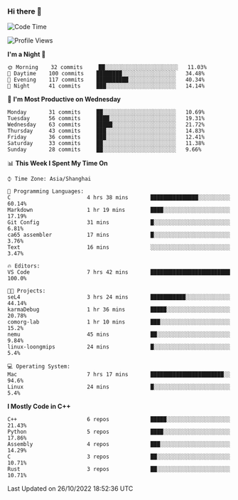 ### Hi there 👋

<!--
**KarmaD7/KarmaD7** is a ✨ _special_ ✨ repository because its `README.md` (this file) appears on your GitHub profile.

Here are some ideas to get you started:

- 🔭 I’m currently working on ...
- 🌱 I’m currently learning ...
- 👯 I’m looking to collaborate on ...
- 🤔 I’m looking for help with ...
- 💬 Ask me about ...
- 📫 How to reach me: ...
- 😄 Pronouns: ...
- ⚡ Fun fact: ...
-->

<!--START_SECTION:waka-->
![Code Time](http://img.shields.io/badge/Code%20Time-49%20hrs%2051%20mins-blue)

![Profile Views](http://img.shields.io/badge/Profile%20Views-1-blue)

**I'm a Night 🦉** 

```text
🌞 Morning    32 commits     ██░░░░░░░░░░░░░░░░░░░░░░░   11.03% 
🌆 Daytime    100 commits    ████████░░░░░░░░░░░░░░░░░   34.48% 
🌃 Evening    117 commits    ██████████░░░░░░░░░░░░░░░   40.34% 
🌙 Night      41 commits     ███░░░░░░░░░░░░░░░░░░░░░░   14.14%

```
📅 **I'm Most Productive on Wednesday** 

```text
Monday       31 commits     ██░░░░░░░░░░░░░░░░░░░░░░░   10.69% 
Tuesday      56 commits     ████░░░░░░░░░░░░░░░░░░░░░   19.31% 
Wednesday    63 commits     █████░░░░░░░░░░░░░░░░░░░░   21.72% 
Thursday     43 commits     ███░░░░░░░░░░░░░░░░░░░░░░   14.83% 
Friday       36 commits     ███░░░░░░░░░░░░░░░░░░░░░░   12.41% 
Saturday     33 commits     ██░░░░░░░░░░░░░░░░░░░░░░░   11.38% 
Sunday       28 commits     ██░░░░░░░░░░░░░░░░░░░░░░░   9.66%

```


📊 **This Week I Spent My Time On** 

```text
⌚︎ Time Zone: Asia/Shanghai

💬 Programming Languages: 
C                        4 hrs 38 mins       ███████████████░░░░░░░░░░   60.14% 
Markdown                 1 hr 19 mins        ████░░░░░░░░░░░░░░░░░░░░░   17.19% 
Git Config               31 mins             █░░░░░░░░░░░░░░░░░░░░░░░░   6.81% 
ca65 assembler           17 mins             █░░░░░░░░░░░░░░░░░░░░░░░░   3.76% 
Text                     16 mins             ░░░░░░░░░░░░░░░░░░░░░░░░░   3.47%

🔥 Editors: 
VS Code                  7 hrs 42 mins       █████████████████████████   100.0%

🐱‍💻 Projects: 
seL4                     3 hrs 24 mins       ███████████░░░░░░░░░░░░░░   44.14% 
karmaDebug               1 hr 36 mins        █████░░░░░░░░░░░░░░░░░░░░   20.78% 
comorg-lab               1 hr 10 mins        ███░░░░░░░░░░░░░░░░░░░░░░   15.2% 
nemu                     45 mins             ██░░░░░░░░░░░░░░░░░░░░░░░   9.84% 
linux-loongmips          24 mins             █░░░░░░░░░░░░░░░░░░░░░░░░   5.4%

💻 Operating System: 
Mac                      7 hrs 17 mins       ███████████████████████░░   94.6% 
Linux                    24 mins             █░░░░░░░░░░░░░░░░░░░░░░░░   5.4%

```

**I Mostly Code in C++** 

```text
C++                      6 repos             █████░░░░░░░░░░░░░░░░░░░░   21.43% 
Python                   5 repos             ████░░░░░░░░░░░░░░░░░░░░░   17.86% 
Assembly                 4 repos             ███░░░░░░░░░░░░░░░░░░░░░░   14.29% 
C                        3 repos             ██░░░░░░░░░░░░░░░░░░░░░░░   10.71% 
Rust                     3 repos             ██░░░░░░░░░░░░░░░░░░░░░░░   10.71%

```



 Last Updated on 26/10/2022 18:52:36 UTC
<!--END_SECTION:waka-->
